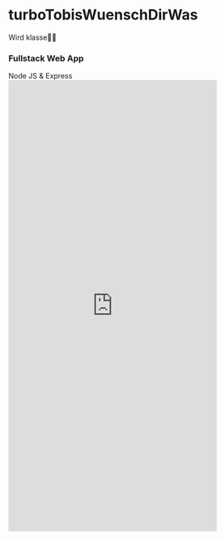 # turboTobisWuenschDirWas
Wird klasse🍾🍾

<h3>Fullstack Web App</h3>
Node JS & Express

<iframe width="412" height="892" src="https://xd.adobe.com/embed/c1abe70d-4859-43b5-8320-49015df51b77-94f8/" frameborder="0" allowfullscreen></iframe>
